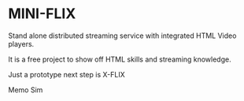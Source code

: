 # MINI-FLIX

Stand alone distributed streaming service with integrated HTML Video players.

It is a free project to show off HTML skills and streaming knowledge.

Just a prototype next step is X-FLIX

Memo Sim 
